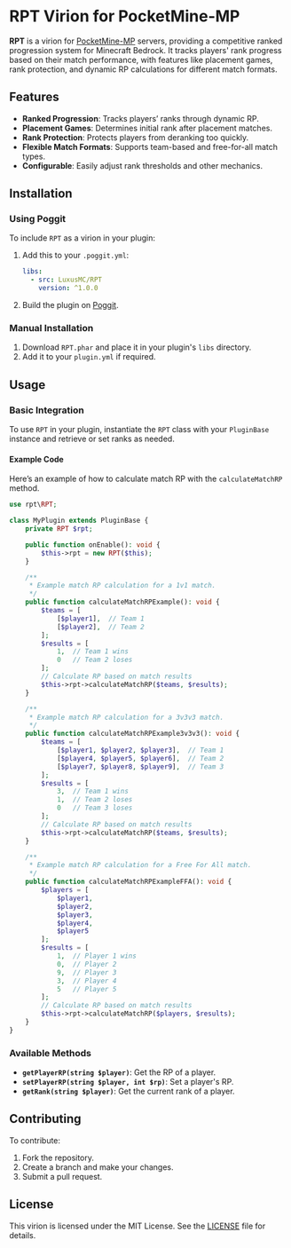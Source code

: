 
# RPT Virion for PocketMine-MP

**RPT** is a virion for [PocketMine-MP](https://pmmp.io/) servers, providing a competitive ranked progression system for Minecraft Bedrock. It tracks players' rank progress based on their match performance, with features like placement games, rank protection, and dynamic RP calculations for different match formats.

## Features

- **Ranked Progression**: Tracks players’ ranks through dynamic RP.
- **Placement Games**: Determines initial rank after placement matches.
- **Rank Protection**: Protects players from deranking too quickly.
- **Flexible Match Formats**: Supports team-based and free-for-all match types.
- **Configurable**: Easily adjust rank thresholds and other mechanics.

## Installation

### Using Poggit

To include `RPT` as a virion in your plugin:

1. Add this to your `.poggit.yml`:

   ```yaml
   libs:
     - src: LuxusMC/RPT
       version: ^1.0.0
   ```

2. Build the plugin on [Poggit](https://poggit.pmmp.io/ci).

### Manual Installation

1. Download `RPT.phar` and place it in your plugin's `libs` directory.
2. Add it to your `plugin.yml` if required.

## Usage

### Basic Integration

To use `RPT` in your plugin, instantiate the `RPT` class with your `PluginBase` instance and retrieve or set ranks as needed.

#### Example Code

Here’s an example of how to calculate match RP with the `calculateMatchRP` method.

```php
use rpt\RPT;

class MyPlugin extends PluginBase {
    private RPT $rpt;

    public function onEnable(): void {
        $this->rpt = new RPT($this);
    }

    /**
     * Example match RP calculation for a 1v1 match.
     */
    public function calculateMatchRPExample(): void {
        $teams = [
            [$player1],  // Team 1
            [$player2],  // Team 2
        ];
        $results = [
            1,  // Team 1 wins
            0   // Team 2 loses
        ];
        // Calculate RP based on match results
        $this->rpt->calculateMatchRP($teams, $results);
    }

    /**
     * Example match RP calculation for a 3v3v3 match.
     */
    public function calculateMatchRPExample3v3v3(): void {
        $teams = [
            [$player1, $player2, $player3],  // Team 1
            [$player4, $player5, $player6],  // Team 2
            [$player7, $player8, $player9],  // Team 3
        ];
        $results = [
            3,  // Team 1 wins
            1,  // Team 2 loses
            0   // Team 3 loses
        ];
        // Calculate RP based on match results
        $this->rpt->calculateMatchRP($teams, $results);
    }

    /**
     * Example match RP calculation for a Free For All match.
     */
    public function calculateMatchRPExampleFFA(): void {
        $players = [
            $player1,
            $player2,
            $player3,
            $player4,
            $player5
        ];
        $results = [
            1,  // Player 1 wins
            0,  // Player 2
            9,  // Player 3
            3,  // Player 4
            5   // Player 5
        ];
        // Calculate RP based on match results
        $this->rpt->calculateMatchRP($players, $results);
    }
}
```

### Available Methods

- **`getPlayerRP(string $player)`**: Get the RP of a player.
- **`setPlayerRP(string $player, int $rp)`**: Set a player's RP.
- **`getRank(string $player)`**: Get the current rank of a player.

## Contributing

To contribute:

1. Fork the repository.
2. Create a branch and make your changes.
3. Submit a pull request.

## License

This virion is licensed under the MIT License. See the [LICENSE](LICENSE) file for details.
